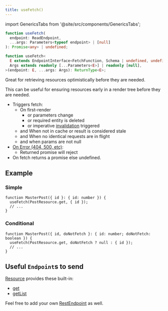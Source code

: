 ```yaml
---
title: useFetch()
---
```


import GenericsTabs from '@site/src/components/GenericsTabs';

<head>
  <title>useFetch() - Declarative fetch triggers</title>
  <meta name="docsearch:pagerank" content="10"/>
</head>

<GenericsTabs>

```typescript
function useFetch(
  endpoint: ReadEndpoint,
  ...args: Parameters<typeof endpoint> | [null]
): Promise<any> | undefined;
```

```typescript
function useFetch<
  E extends EndpointInterface<FetchFunction, Schema | undefined, undefined>,
  Args extends readonly [...Parameters<E>] | readonly [null],
>(endpoint: E, ...args: Args): ReturnType<E>;
```

</GenericsTabs>

Great for retrieving resources optimistically before they are needed.

This can be useful for ensuring resources early in a render tree before they are needed.

- Triggers fetch:
  - On first-render
    - or parameters change
    - or required entity is deleted
    - or imperative [invalidation](./Controller.md#invalidate) triggered
  - and When not in cache or result is considered stale
  - and When no identical requests are in flight
  - and when params are not null
- [On Error (404, 500, etc)](https://www.restapitutorial.com/httpstatuscodes.html):
  - Returned promise will reject
- On fetch returns a promise else undefined.

## Example

### Simple

```tsx
function MasterPost({ id }: { id: number }) {
  useFetch(PostResource.get, { id });
  // ...
}
```

### Conditional

```tsx
function MasterPost({ id, doNotFetch }: { id: number; doNotFetch: boolean }) {
  useFetch(PostResource.get, doNotFetch ? null : { id });
  // ...
}
```

## Useful `Endpoint`s to send

[Resource](/rest/api/createResource#members) provides these built-in:

- [get](/rest/api/createResource#get)
- [getList](/rest/api/createResource#getlist)

Feel free to add your own [RestEndpoint](/rest/api/RestEndpoint) as well.

